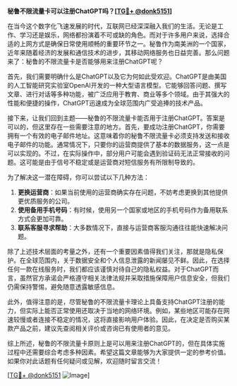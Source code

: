 **秘鲁不限流量卡可以注册ChatGPT吗？[[TG💪+ @donk5151](https://t.me/s/donk5151)]**

在当今这个数字化飞速发展的时代，互联网已经深深融入我们的生活。无论是工作、学习还是娱乐，网络都扮演着不可或缺的角色。而对于许多用户来说，选择合适的上网方式是确保日常使用顺畅的重要环节之一。秘鲁作为南美洲的一个国家，近年来随着经济的发展和通信技术的进步，其移动网络服务也日益完善。那么问题来了：秘鲁的不限流量卡是否能够用来注册ChatGPT呢？

首先，我们需要明确什么是ChatGPT以及它为何如此受欢迎。ChatGPT是由美国的人工智能研究实验室OpenAI开发的一种大型语言模型。它能够回答问题、撰写文章、进行对话等多种功能，被广泛应用于教育、商业等多个领域。由于其强大的性能和便捷的操作，ChatGPT迅速成为全球范围内广受追捧的技术产品。

接下来，让我们回到主题——秘鲁的不限流量卡能否用于注册ChatGPT。答案是可以的，但这里存在一些需要注意的地方。首先，要成功注册ChatGPT，你需要拥有一个有效的电子邮件地址。这意味着你的秘鲁不限流量卡必须支持发送和接收电子邮件的功能。通常情况下，只要你的运营商提供了基本的数据服务，这一点是可以实现的。不过，在实际操作中，部分用户可能会遇到验证码无法正常接收的问题。这可能是由于信号不稳定或是运营商对短信服务有所限制导致的。

为了解决这一潜在障碍，你可以尝试以下几种方法：

1. **更换运营商**：如果当前使用的运营商确实存在问题，不妨考虑更换到其他提供更优质服务的公司。
2. **使用备用手机号码**：有时候，使用另一个国家或地区的手机号码作为备用联系方式会更加可靠。
3. **联系客服寻求帮助**：大多数情况下，直接与运营商客服沟通往往能快速解决问题。

除了上述技术层面的考量之外，还有一个重要因素值得我们关注，那就是隐私保护。在全球范围内，关于数据安全和个人信息泄露的新闻屡见不鲜。因此，在选择任何一款在线服务时，我们都应该谨慎对待自己的隐私权益。对于ChatGPT而言，虽然官方承诺会严格遵守相关法律法规并采取措施保障用户信息安全，但我们仍需保持警惕，避免随意透露敏感信息。

此外，值得注意的是，尽管秘鲁的不限流量卡理论上具备支持ChatGPT注册的能力，但实际上能否正常使用还取决于当地的网络环境。例如，某些地区可能存在网速较慢或者连接不稳定的情况，这将直接影响用户体验。因此，在决定是否购买某款产品之前，建议先查阅相关评价或咨询已有使用者的意见。

综上所述，秘鲁的不限流量卡原则上是可以用来注册ChatGPT的，但在具体实施过程中还需要综合考虑多种因素。希望这篇文章能够为大家提供一定的参考价值。如果你对此话题有任何疑问或见解，欢迎随时留言交流！

[[TG💪+ @donk5151](https://t.me/s/donk5151) ![Image](https://i.postimg.cc/rwNCRYN7/Snipaste-2025-04-30-17-27-05.png)]
